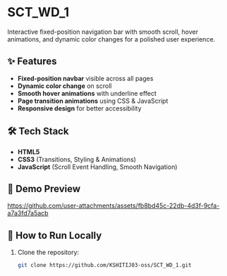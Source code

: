 # SCT_WD_1
Interactive fixed-position navigation bar with smooth scroll, hover animations, and dynamic color changes for a polished user experience.

## ✨ Features
- **Fixed-position navbar** visible across all pages
- **Dynamic color change** on scroll
- **Smooth hover animations** with underline effect
- **Page transition animations** using CSS & JavaScript
- **Responsive design** for better accessibility

## 🛠 Tech Stack
- **HTML5**
- **CSS3** (Transitions, Styling & Animations)
- **JavaScript** (Scroll Event Handling, Smooth Navigation)

## 📸 Demo Preview
https://github.com/user-attachments/assets/fb8bd45c-22db-4d3f-9cfa-a7a3fd7a5acb

## 🚀 How to Run Locally
1. Clone the repository:
   ```bash
   git clone https://github.com/KSHITIJ03-oss/SCT_WD_1.git
